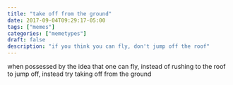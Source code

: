 ```yaml
---
title: "take off from the ground"
date: 2017-09-04T09:29:17-05:00
tags: ["memes"]
categories: ["memetypes"]
draft: false
description: "if you think you can fly, don't jump off the roof"
---
```


<p>when possessed by the idea that one can fly, instead of rushing to the roof to jump off, instead try taking off from the ground</p>